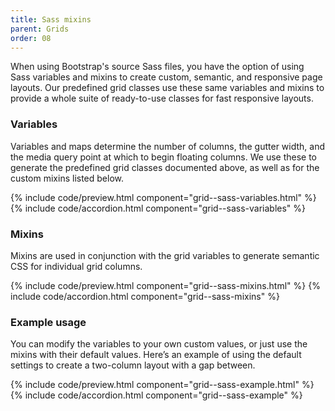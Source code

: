 ```yaml
---
title: Sass mixins
parent: Grids
order: 08
---
```


When using Bootstrap's source Sass files, you have the option of using Sass variables and mixins to create custom, semantic, and responsive page layouts. Our predefined grid classes use these same variables and mixins to provide a whole suite of ready-to-use classes for fast responsive layouts.

### Variables

Variables and maps determine the number of columns, the gutter width, and the media query point at which to begin floating columns. We use these to generate the predefined grid classes documented above, as well as for the custom mixins listed below.

{% include code/preview.html component="grid--sass-variables.html" %}
{% include code/accordion.html component="grid--sass-variables" %}

### Mixins

Mixins are used in conjunction with the grid variables to generate semantic CSS for individual grid columns.

{% include code/preview.html component="grid--sass-mixins.html" %}
{% include code/accordion.html component="grid--sass-mixins" %}

### Example usage

You can modify the variables to your own custom values, or just use the mixins with their default values. Here’s an example of using the default settings to create a two-column layout with a gap between.

{% include code/preview.html component="grid--sass-example.html" %}
{% include code/accordion.html component="grid--sass-example" %}
